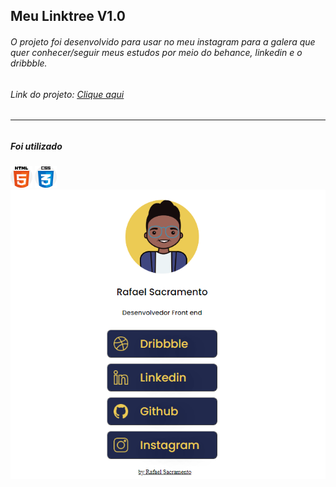 
<h2>Meu Linktree V1.0</h2>


<h6>O projeto foi desenvolvido para usar no meu instagram  para a galera que quer conhecer/seguir meus estudos por meio do behance, linkedin e o dribbble.
</h6>

<h6>Link do projeto: 
    <a href="https://github.com/RafaelSacramentoo/Meu-Linktree">
        <u>Clique aqui</u>
    </a>
<h6>
<hr>

<h5> Foi utilizado</h5>
    
<img src="./assets/img/html-5.svg" width="35" height="35">
<img src="./assets/img/css.svg" width="35" height="35">

    


<a href="https://github.com/RafaelSacramentoo/Meu-Linktree">
    <img src="./assets/img/linktree.png">
</a>






